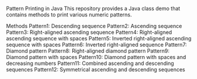 Pattern Printing in Java
This repository provides a Java class demo that contains methods to print various numeric patterns.

Methods
Pattern1: Descending sequence
Pattern2: Ascending sequence
Pattern3: Right-aligned ascending sequence
Pattern4: Right-aligned ascending sequence with spaces
Pattern5: Inverted right-aligned ascending sequence with spaces
Pattern6: Inverted right-aligned sequence
Pattern7: Diamond pattern
Pattern8: Right-aligned diamond pattern
Pattern9: Diamond pattern with spaces
Pattern10: Diamond pattern with spaces and decreasing numbers
Pattern11: Combined ascending and descending sequences
Pattern12: Symmetrical ascending and descending sequences
